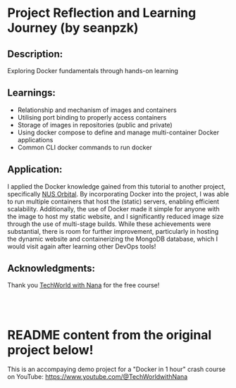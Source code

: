 # Project Reflection and Learning Journey (by seanpzk)

## Description:
Exploring Docker fundamentals through hands-on learning

## Learnings:
- Relationship and mechanism of images and containers
- Utilising port binding to properly access containers
- Storage of images in repositories (public and private)
- Using docker compose to define and manage multi-container Docker applications
- Common CLI docker commands to run docker 

## Application:
I applied the Docker knowledge gained from this tutorial to another project, specifically [NUS Orbital](https://github.com/seanpzk/csDuck/commits/docker). By incorporating Docker into the project, I was able to run multiple containers that host the (static) servers, enabling efficient scalability. Additionally, the use of Docker made it simple for anyone with the image to host my static website, and I significantly reduced image size through the use of multi-stage builds. While these achievements were substantial, there is room for further improvement, particularly in hosting the dynamic website and containerizing the MongoDB database, which I would visit again after learning other DevOps tools!

## Acknowledgments:
Thank you [TechWorld with Nana](https://www.youtube.com/@TechWorldwithNana) for the free course!

<br>
<br>

# README content from the original project below!
This is an accompaying demo project for a "Docker in 1 hour" crash course on YouTube: https://www.youtube.com/@TechWorldwithNana
